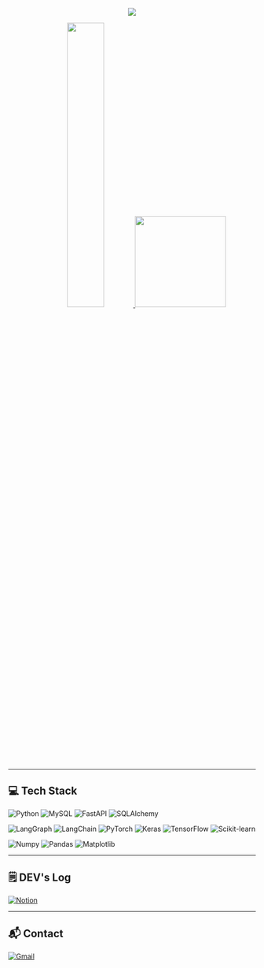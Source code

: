 <!-- 헤더 -->
<p align="center">
  <img src="https://capsule-render.vercel.app/api?type=waving&color=gradient&customColorList=3,1&text=Welcome%20to%20ChoongGoo's%20GitHub%20👋&animation=twinkling&fontSize=35&fontAlignY=40&fontAlign=70&height=250"/>
</p>

<p align="center">
  <a href="https://github.com/CcGKIM">
    <img src="https://github-readme-stats.vercel.app/api?username=CcGKIM&include_all_commits=true&theme=nord&hide_border=true&count_private=true" width="38.5%" />
  </a>
  <img src="https://mazassumnida.wtf/api/v2/generate_badge?boj=kcg014" height="185" />
</p>

---

## 💻 Tech Stack

<!-- 언어 & DB -->
![Python](https://img.shields.io/badge/Python-3776AB?style=for-the-badge&logo=python&logoColor=white)
![MySQL](https://img.shields.io/badge/MySQL-4479A1?style=for-the-badge&logo=mysql&logoColor=white)
![FastAPI](https://img.shields.io/badge/FastAPI-009688?style=for-the-badge&logo=fastapi&logoColor=white)
![SQLAlchemy](https://img.shields.io/badge/SQLAlchemy-FFCA28?style=for-the-badge&logo=databricks&logoColor=black)

<!-- 프레임워크 & AI툴 -->
![LangGraph](https://img.shields.io/badge/LangGraph-000000?style=for-the-badge&logo=github&logoColor=white)
![LangChain](https://img.shields.io/badge/LangChain-000000?style=for-the-badge&logo=github&logoColor=white)
![PyTorch](https://img.shields.io/badge/PyTorch-EE4C2C?style=for-the-badge&logo=pytorch&logoColor=white)
![Keras](https://img.shields.io/badge/Keras-D00000?style=for-the-badge&logo=keras&logoColor=white)
![TensorFlow](https://img.shields.io/badge/TensorFlow-FF6F00?style=for-the-badge&logo=tensorflow&logoColor=white)
![Scikit-learn](https://img.shields.io/badge/Scikit--learn-F7931E?style=for-the-badge&logo=scikit-learn&logoColor=white)

<!-- 데이터 분석 -->
![Numpy](https://img.shields.io/badge/Numpy-013243?style=for-the-badge&logo=numpy&logoColor=white)
![Pandas](https://img.shields.io/badge/Pandas-150458?style=for-the-badge&logo=pandas&logoColor=white)
![Matplotlib](https://img.shields.io/badge/Matplotlib-11557C?style=for-the-badge&logo=matplotlib&logoColor=white)


---

## 🗒️ DEV's Log

[![Notion](https://img.shields.io/badge/Notion-9999FF?style=for-the-badge&logo=notion&logoColor=white)](https://enshrined-skate-eda.notion.site/My-CS-Study-23619b9916ce8058aeabd642e35adc61)

---

## 📬 Contact

[![Gmail](https://img.shields.io/badge/Gmail-EA4335?style=for-the-badge&logo=Gmail&logoColor=white)](mailto:kcg199510@gmail.com)
